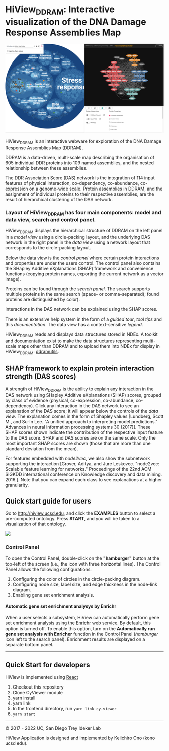 # HiView<sub>DDRAM</sub>: Interactive visualization of the DNA Damage Response Assemblies Map
![](/docs/images/DDRAM_1-0_-_2022-11-13_19-31-38.png)

HiView<sub>DDRAM</sub> is an interactive webware for exploration of the DNA Damage Response Assemblies Map (DDRAM).

DDRAM is a data-driven, multi-scale map describing the organisation of 605 individual DDR proteins into 109 named assemblies, and the nested relationship between these assemblies.

The DDR Association Score (DAS) network is the integration of 114 input features of physical interaction, co-dependency, co-abundance, co-expression on a genome-wide scale. Protein assemblies in DDRAM, and the assignment of individual proteins to their respective assemblies, are the result of hierarchical clustering of the DAS network.

### Layout of HiView<sub>DDRAM</sub> has four main components: model and data view, search and control panel.
HiView<sub>DDRAM</sub> displays the hierarchical structure of DDRAM on the left panel in a _model view_ using a circle-packing layout, and the underlying DAS network in the right panel in the _data view_ using a network layout that corresponds to the circle-packing layout.

Below the data view is the _control panel_ where certain protein interactions and properties are under the users control. The control panel also contains the SHapley Additive eXplanations (SHAP) framework and convenience functions (copying protein names, exporting the current network as a vector image).

Proteins can be found through the  _search panel_. The search supports multiple proteins in the same search (space- or comma-separated); found proteins are distinguished by color).

Interactions in the DAS network can be explained using the SHAP scores.

There is an extensive help system in the form of a *guided tour*, *tool tips* and this *documentation*. The data view has a context-sensitive _legend_.

HiView<sub>DDRAM</sub> reads and displays data structures stored in NDEx. A toolkit and documentation exist to make the data structures representing multi-scale maps other than DDRAM and to upload them into NDEx for display in HiView<sub>DDRAM</sub>: [ddramutils](https://github.com/idekerlab/ddramutils).

## SHAP framework to explain protein interaction strength (DAS scores)
A strength of HiView<sub>DDRAM</sub> is the ability to explain any interaction in the DAS network using SHapley Additive eXplanations (SHAP) scores, grouped by class of evidence (physical, co-expression, co-abundance, co-dependency). Click any interaction in the DAS network to see an explanation of the DAS score; it will appear below the controls of the _data view_. The explanation comes in the form of Shapley values [Lundberg, Scott M., and Su-In Lee. "A unified approach to interpreting model predictions." Advances in neural information processing systems 30 (2017)]. These SHAP scores shown indicate the contribution of the respective input feature to the DAS score. SHAP and DAS scores are on the same scale. Only the most important SHAP scores are shown (those that are more than one standard deviation from the mean).

For features embedded with _node2vec_, we also show the subnetwork supporting the interaction [Grover, Aditya, and Jure Leskovec. "node2vec: Scalable feature learning for networks." Proceedings of the 22nd ACM SIGKDD international conference on Knowledge discovery and data mining. 2016.]. Note that you can expand each class to see explanations at a higher granularity.

## Quick start guide for users
Go to http://hiview.ucsd.edu, and click the **EXAMPLES** button to select a pre-computed ontology. Press **START**, and you will be taken to a visualization of that ontology. 

![](https://raw.githubusercontent.com/idekerlab/hiview/master/docs/images/hiview-v15-step1.png)

### Control Panel

To open the Control Panel, double-click on the **"hamburger"** button at the top-left of the screen (i.e., the icon with three horizontal lines). The Control Panel allows the following configurations:

1. Configuring the color of circles in the circle-packing diagram.
1. Configuring node size, label size, and edge thickness in the node-link diagram.
1. Enabling gene set enrichment analysis.


#### Automatic gene set enrichment analysys by Enrichr

When a user selects a subsystem, HiView can automatically perform gene set enrichment analysis using the [Enrichr](http://amp.pharm.mssm.edu/Enrichr/) web service.  By default, this option is turned off.  To enable this option, turn on the **Automatically run gene set analysis with Enricher** function in the Control Panel (_hamburger_ icon left to the search panel). Enrichment results are displayed on a separate bottom panel.

----

## Quick Start for developers

HiView is implemented using [React](https://reactjs.org/)

1. Checkout this repository
1. Clone CyViewer module
1. yarn install
1. yarn link
1. In the frontend directory, run ```yarn link cy-viewer```
1. ```yarn start```

----
&copy; 2017 - 2022 UC, San Diego Trey Ideker Lab

HiView Application is designed and implemented by Keiichiro Ono (kono ucsd edu).  

